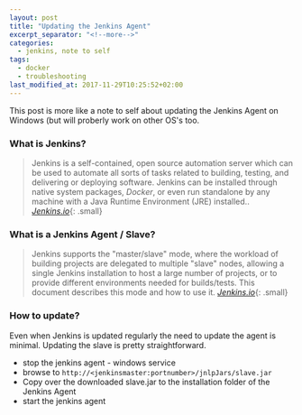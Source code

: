 ```yaml
---
layout: post
title: "Updating the Jenkins Agent"
excerpt_separator: "<!--more-->"
categories:
  - jenkins, note to self
tags:
  - docker
  - troubleshooting
last_modified_at: 2017-11-29T10:25:52+02:00
---
```


This post is more like a note to self about updating the Jenkins Agent on Windows (but will proberly work on other OS's too.

### What is Jenkins?
> Jenkins is a self-contained, open source automation server which can be used to automate all sorts of tasks related to building, testing, and delivering or deploying software. Jenkins can be installed through native system packages, _Docker_, or even run standalone by any machine with a Java Runtime Environment (JRE) installed.. <cite>[Jenkins.io](https://jenkins.io/doc/)</cite>{: .small}

### What is a Jenkins Agent / Slave?
> Jenkins supports the "master/slave" mode, where the workload of building projects are delegated to multiple "slave" nodes, allowing a single Jenkins installation to host a large number of projects, or to provide different environments needed for builds/tests. This document describes this mode and how to use it.
<cite>[Jenkins.io](https://https://wiki.jenkins.io/display/JENKINS/Distributed+builds)</cite>{: .small}

### How to update?
Even when Jenkins is updated regularly the need to update the agent is minimal. Updating the slave is pretty straightforward.

* stop the jenkins agent - windows service
* browse to `http://<jenkinsmaster:portnumber>/jnlpJars/slave.jar`
* Copy over the downloaded slave.jar to the installation folder of the Jenkins Agent
* start the jenkins agent



